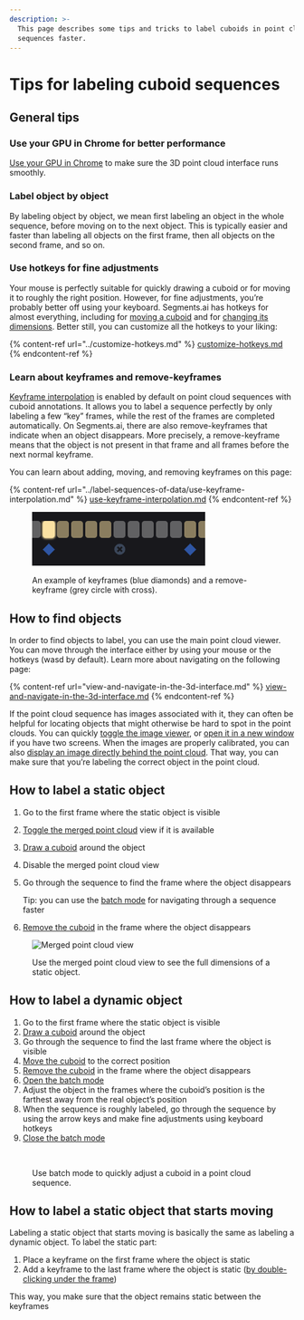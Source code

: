 ```yaml
---
description: >-
  This page describes some tips and tricks to label cuboids in point cloud
  sequences faster.
---
```


# Tips for labeling cuboid sequences

## General tips

### Use your GPU in Chrome for better performance

[Use your GPU in Chrome](https://sixth-smell-48e.notion.site/How-to-use-your-GPU-in-Chrome-2b95e19fb77c456c87f798013769a98a) to make sure the 3D point cloud interface runs smoothly.

### Label object by object

By labeling object by object, we mean first labeling an object in the whole sequence, before moving on to the next object. This is typically easier and faster than labeling all objects on the first frame, then all objects on the second frame, and so on.

### Use hotkeys for fine adjustments

Your mouse is perfectly suitable for quickly drawing a cuboid or for moving it to roughly the right position. However, for fine adjustments, you’re probably better off using your keyboard. Segments.ai has hotkeys for almost everything, including for [moving a cuboid](3d-point-cloud-cuboid-interface.md#translate-a-cuboid) and for [changing its dimensions](3d-point-cloud-cuboid-interface.md#change-the-dimensions-of-a-cuboid). Better still, you can customize all the hotkeys to your liking:

{% content-ref url="../customize-hotkeys.md" %}
[customize-hotkeys.md](../customize-hotkeys.md)
{% endcontent-ref %}

### Learn about keyframes and remove-keyframes

[Keyframe interpolation](../../background/sequences.md#keyframes-and-remove-keyframes) is enabled by default on point cloud sequences with cuboid annotations. It allows you to label a sequence perfectly by only labeling a few “key” frames, while the rest of the frames are completed automatically. On Segments.ai, there are also remove-keyframes that indicate when an object disappears. More precisely, a remove-keyframe means that the object is not present in that frame and all frames before the next normal keyframe.

You can learn about adding, moving, and removing keyframes on this page:

{% content-ref url="../label-sequences-of-data/use-keyframe-interpolation.md" %}
[use-keyframe-interpolation.md](../label-sequences-of-data/use-keyframe-interpolation.md)
{% endcontent-ref %}

<figure><img src="../../.gitbook/assets/image (25) (1).png" alt=""><figcaption><p>An example of keyframes (blue diamonds) and a remove-keyframe (grey circle with cross).</p></figcaption></figure>

## How to find objects

In order to find objects to label, you can use the main point cloud viewer. You can move through the interface either by using your mouse or the hotkeys (wasd by default). Learn more about navigating on the following page:

{% content-ref url="view-and-navigate-in-the-3d-interface.md" %}
[view-and-navigate-in-the-3d-interface.md](view-and-navigate-in-the-3d-interface.md)
{% endcontent-ref %}

If the point cloud sequence has images associated with it, they can often be helpful for locating objects that might otherwise be hard to spot in the point clouds. You can quickly [toggle the image viewer](view-and-navigate-in-the-3d-interface.md#view-synced-camera-images), or [open it in a new window](view-and-navigate-in-the-3d-interface.md#view-synced-camera-images) if you have two screens. When the images are properly calibrated, you can also [display an image directly behind the point cloud](view-and-navigate-in-the-3d-interface.md#display-a-camera-image-behind-the-point-cloud). That way, you can make sure that you’re labeling the correct object in the point cloud.

## How to label a static object

1. Go to the first frame where the static object is visible
2. [Toggle the merged point cloud](merged-point-cloud-view.md#toggle-the-merged-point-cloud-view) view if it is available
3. [Draw a cuboid](3d-point-cloud-cuboid-interface.md#create-a-new-cuboid) around the object
4. Disable the merged point cloud view
5.  Go through the sequence to find the frame where the object disappears

    Tip: you can use the [batch mode](batch-mode-for-dynamic-objects.md) for navigating through a sequence faster
6. [Remove the cuboid](3d-point-cloud-cuboid-interface.md#remove-a-cuboid) in the frame where the object disappears

<figure><img src="../../.gitbook/assets/merged-view-compr.gif" alt="Merged point cloud view"><figcaption><p>Use the merged point cloud view to see the full dimensions of a static object. </p></figcaption></figure>

## How to label a dynamic object

1. Go to the first frame where the static object is visible
2. [Draw a cuboid](3d-point-cloud-cuboid-interface.md#create-a-new-cuboid) around the object
3. Go through the sequence to find the last frame where the object is visible
4. [Move the cuboid](3d-point-cloud-cuboid-interface.md#translate-a-cuboid) to the correct position
5. [Remove the cuboid](3d-point-cloud-cuboid-interface.md#remove-a-cuboid) in the frame where the object disappears
6. [Open the batch mode](batch-mode-for-dynamic-objects.md#switch-to-the-batch-mode)
7. Adjust the object in the frames where the cuboid’s position is the farthest away from the real object’s position
8. When the sequence is roughly labeled, go through the sequence by using the arrow keys and make fine adjustments using keyboard hotkeys
9. [Close the batch mode](batch-mode-for-dynamic-objects.md#exit-batch-mode)

<figure><img src="../../.gitbook/assets/batch-compr.gif" alt=""><figcaption><p>Use batch mode to quickly adjust a cuboid in a point cloud sequence.</p></figcaption></figure>

## How to label a static object that starts moving

Labeling a static object that starts moving is basically the same as labeling a dynamic object. To label the static part:

1. Place a keyframe on the first frame where the object is static
2. Add a keyframe to the last frame where the object is static ([by double-clicking under the frame](../label-sequences-of-data/use-keyframe-interpolation.md#in-a-different-frame))

This way, you make sure that the object remains static between the keyframes
